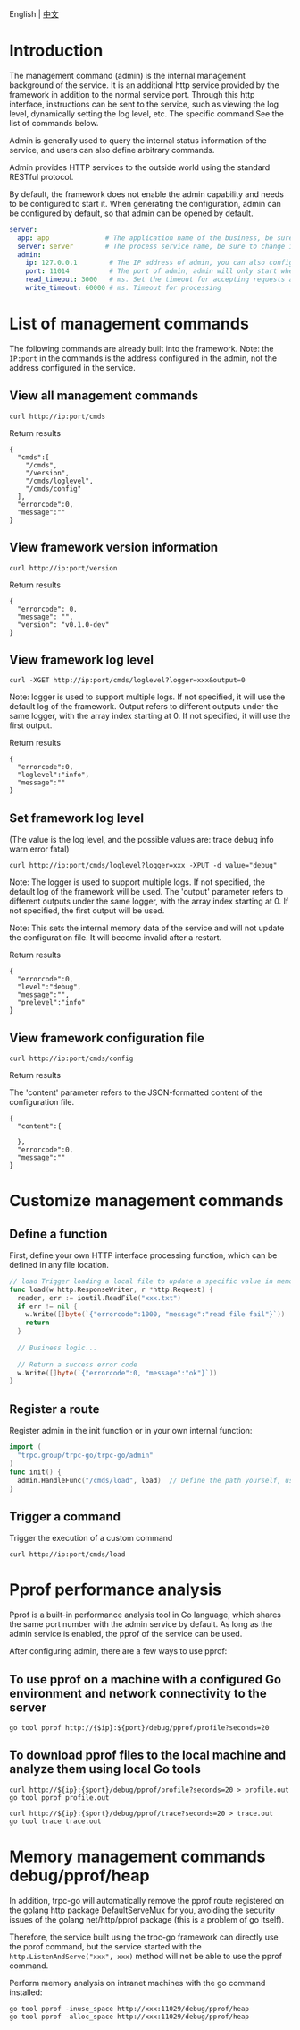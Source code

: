 English | [中文](./README.zh_CN.md)

# Introduction

The management command (admin) is the internal management background of the service. It is an additional http service provided by the framework in addition to the normal service port. Through this http interface, instructions can be sent to the service, such as viewing the log level, dynamically setting the log level, etc. The specific command See the list of commands below.

Admin is generally used to query the internal status information of the service, and users can also define arbitrary commands.

Admin provides HTTP services to the outside world using the standard RESTful protocol.

By default, the framework does not enable the admin capability and needs to be configured to start it. When generating the configuration, admin can be configured by default, so that admin can be opened by default.
```yaml
server:
  app: app              # The application name of the business, be sure to change it to your own business application name
  server: server        # The process service name, be sure to change it to your own service process name
  admin:  
    ip: 127.0.0.1        # The IP address of admin, you can also configure the network card NIC
    port: 11014          # The port of admin, admin will only start when the IP and port are configured here at the same time
    read_timeout: 3000   # ms. Set the timeout for accepting requests and reading the request information completely to prevent slow clients
    write_timeout: 60000 # ms. Timeout for processing
```

# List of management commands

The following commands are already built into the framework. Note: the `IP:port` in the commands is the address configured in the admin, not the address configured in the service.

## View all management commands

```shell
curl http://ip:port/cmds
```
Return results

```shell
{
  "cmds":[
    "/cmds",
    "/version",
    "/cmds/loglevel",
    "/cmds/config"
  ],
  "errorcode":0,
  "message":""
}
```

## View framework version information

```shell
curl http://ip:port/version
```
Return results

```shell
{
  "errorcode": 0,
  "message": "",
  "version": "v0.1.0-dev"
}
```

## View framework log level

```shell
curl -XGET http://ip:port/cmds/loglevel?logger=xxx&output=0
```
Note: logger is used to support multiple logs. If not specified, it will use the default log of the framework. Output refers to different outputs under the same logger, with the array index starting at 0. If not specified, it will use the first output.

Return results

```shell
{
  "errorcode":0,
  "loglevel":"info",
  "message":""
}
```

## Set framework log level

(The value is the log level, and the possible values are: trace debug info warn error fatal)

```shell
curl http://ip:port/cmds/loglevel?logger=xxx -XPUT -d value="debug"
```
Note: The logger is used to support multiple logs. If not specified, the default log of the framework will be used. The 'output' parameter refers to different outputs under the same logger, with the array index starting at 0. If not specified, the first output will be used.

Note: This sets the internal memory data of the service and will not update the configuration file. It will become invalid after a restart.

Return results

```shell
{
  "errorcode":0,
  "level":"debug",
  "message":"",
  "prelevel":"info"
}
```

## View framework configuration file

```shell
curl http://ip:port/cmds/config
```
Return results

The 'content' parameter refers to the JSON-formatted content of the configuration file.

```shell
{
  "content":{

  },
  "errorcode":0,
  "message":""
}
```

# Customize management commands

## Define a function

First, define your own HTTP interface processing function, which can be defined in any file location.

```go
// load Trigger loading a local file to update a specific value in memory
func load(w http.ResponseWriter, r *http.Request) {
  reader, err := ioutil.ReadFile("xxx.txt")
  if err != nil {
    w.Write([]byte(`{"errorcode":1000, "message":"read file fail"}`))  // Define error codes and error messages by yourself
    return
  }
  
  // Business logic...
  
  // Return a success error code
  w.Write([]byte(`{"errorcode":0, "message":"ok"}`))
}
```

## Register a route

Register admin in the init function or in your own internal function:

```go
import (
  "trpc.group/trpc-go/trpc-go/admin"
)
func init() {
  admin.HandleFunc("/cmds/load", load)  // Define the path yourself, usually under /cmds. Be careful not to duplicate, otherwise they will overwrite each other.
}
```

## Trigger a command

Trigger the execution of a custom command

```shell
curl http://ip:port/cmds/load
```

# Pprof performance analysis

Pprof is a built-in performance analysis tool in Go language, which shares the same port number with the admin service by default. As long as the admin service is enabled, the pprof of the service can be used.

After configuring admin, there are a few ways to use pprof:

## To use pprof on a machine with a configured Go environment and network connectivity to the server

```shell
go tool pprof http://{$ip}:${port}/debug/pprof/profile?seconds=20
```

## To download pprof files to the local machine and analyze them using local Go tools

```shell
curl http://${ip}:{$port}/debug/pprof/profile?seconds=20 > profile.out
go tool pprof profile.out

curl http://${ip}:{$port}/debug/pprof/trace?seconds=20 > trace.out
go tool trace trace.out
```

# Memory management commands debug/pprof/heap

In addition, trpc-go will automatically remove the pprof route registered on the golang http package DefaultServeMux for you, avoiding the security issues of the golang net/http/pprof package (this is a problem of go itself).

Therefore, the service built using the trpc-go framework can directly use the pprof command, but the service started with the `http.ListenAndServe("xxx", xxx)` method will not be able to use the pprof command.

Perform memory analysis on intranet machines with the go command installed:

```shell
go tool pprof -inuse_space http://xxx:11029/debug/pprof/heap
go tool pprof -alloc_space http://xxx:11029/debug/pprof/heap
```
